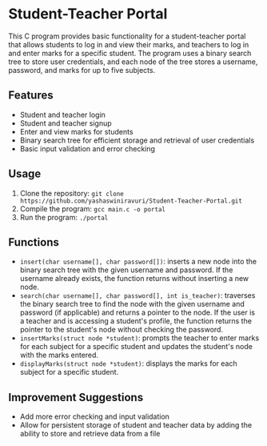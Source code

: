 # Student-Teacher Portal

This C program provides basic functionality for a student-teacher portal that allows students to log in and view their marks, and teachers to log in and enter marks for a specific student. The program uses a binary search tree to store user credentials, and each node of the tree stores a username, password, and marks for up to five subjects.

## Features
- Student and teacher login
- Student and teacher signup
- Enter and view marks for students
- Binary search tree for efficient storage and retrieval of user credentials
- Basic input validation and error checking

## Usage
1. Clone the repository: `git clone https://github.com/yashaswiniravuri/Student-Teacher-Portal.git`
2. Compile the program: `gcc main.c -o portal`
3. Run the program: `./portal`

## Functions
- `insert(char username[], char password[])`: inserts a new node into the binary search tree with the given username and password. If the username already exists, the function returns without inserting a new node.
- `search(char username[], char password[], int is_teacher)`: traverses the binary search tree to find the node with the given username and password (if applicable) and returns a pointer to the node. If the user is a teacher and is accessing a student's profile, the function returns the pointer to the student's node without checking the password.
- `insertMarks(struct node *student)`: prompts the teacher to enter marks for each subject for a specific student and updates the student's node with the marks entered.
- `displayMarks(struct node *student)`: displays the marks for each subject for a specific student.

## Improvement Suggestions
- Add more error checking and input validation
- Allow for persistent storage of student and teacher data by adding the ability to store and retrieve data from a file
